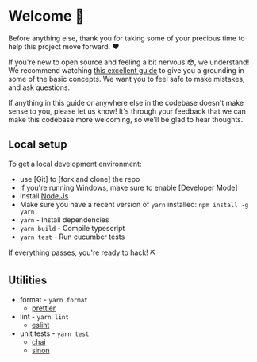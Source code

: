 # Welcome 💖

Before anything else, thank you for taking some of your precious time to help this project move forward. ❤️

If you're new to open source and feeling a bit nervous 😳, we understand! We recommend watching [this excellent guide](https://egghead.io/talks/git-how-to-make-your-first-open-source-contribution)
to give you a grounding in some of the basic concepts. We want you to feel safe to make mistakes, and ask questions.

If anything in this guide or anywhere else in the codebase doesn't make sense to you, please let us know! It's through your feedback that we can make this codebase more welcoming, so we'll be glad to hear thoughts.

## Local setup

To get a local development environment:

* use [Git] to [fork and clone] the repo
* If you're running Windows, make sure to enable [Developer Mode]
* install [Node.Js](https://nodejs.org/en/)
* Make sure you have a recent version of `yarn` installed: `npm install -g yarn`
* `yarn` - Install dependencies
* `yarn build` - Compile typescript
* `yarn test` - Run cucumber tests

If everything passes, you're ready to hack! ⛏

## Utilities

* format - `yarn format`
  * [prettier](https://github.com/prettier/prettier)
* lint - `yarn lint`
  * [eslint](https://eslint.org/)
* unit tests - `yarn test`
  * [chai](https://www.chaijs.com/)
  * [sinon](https://sinonjs.org/)

